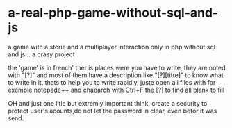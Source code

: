 # a-real-php-game-without-sql-and-js
a game with a storie and a multiplayer interaction only in php without sql and js... a crasy project

the 'game' is in french'
ther is places were you have to write, they are noted with "[?]" and most of them have a description like "[?][titre]" to know what to write in it.
thats to help you to write rapidly, juste open all files with for exemple notepade++ and chaearch with Ctrl+F the [?] to find all blank to fill

OH and just one litle but extremly important think, create a security to protect user's acounts,do not let the password in clear, even befor it was send.
